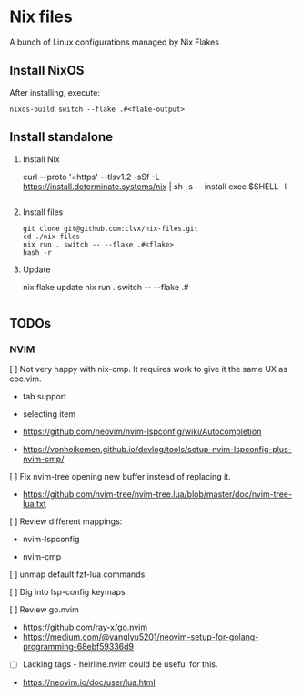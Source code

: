 # Nix files

A bunch of Linux configurations managed by Nix Flakes

## Install NixOS

After installing, execute:

    
    nixos-build switch --flake .#<flake-output>

## Install standalone

1. Install Nix


    curl --proto '=https' --tlsv1.2 -sSf -L https://install.determinate.systems/nix | sh -s -- install
    exec $SHELL -l
    ```

2. Install files

    ```
    git clone git@github.com:clvx/nix-files.git
    cd ./nix-files
    nix run . switch -- --flake .#<flake>
    hash -r
    ```

3. Update 


    nix flake update
    nix run . switch -- --flake .#<flake>
    ```

## TODOs


### NVIM

[ ] Not very happy with nix-cmp. It requires work to give it the same UX as coc.vim.

- tab support

- selecting item

- https://github.com/neovim/nvim-lspconfig/wiki/Autocompletion

- https://vonheikemen.github.io/devlog/tools/setup-nvim-lspconfig-plus-nvim-cmp/

[ ] Fix nvim-tree opening new buffer instead of replacing it.

- https://github.com/nvim-tree/nvim-tree.lua/blob/master/doc/nvim-tree-lua.txt

[ ] Review different mappings:

- nvim-lspconfig

- nvim-cmp

[ ] unmap default fzf-lua commands

[ ] Dig into lsp-config keymaps

[ ] Review go.nvim
- https://github.com/ray-x/go.nvim
- https://medium.com/@yanglyu5201/neovim-setup-for-golang-programming-68ebf59336d9

- [ ] Lacking tags - heirline.nvim could be useful for this.

- https://neovim.io/doc/user/lua.html

